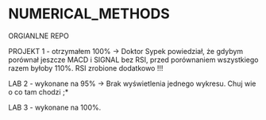 # NUMERICAL_METHODS
ORGIANLNE REPO

PROJEKT 1 - otrzymałem 100%
-> Doktor Sypek powiedział, że gdybym porównał jeszcze MACD i SIGNAL bez RSI, przed porównaniem wszystkiego razem byłoby 110%. RSI zrobione dodatkowo !!!

LAB 2 - wykonane na 95%
-> Brak wyświetlenia jednego wykresu. Chuj wie o co tam chodzi ;*

LAB 3 - wykonane na 100%.
